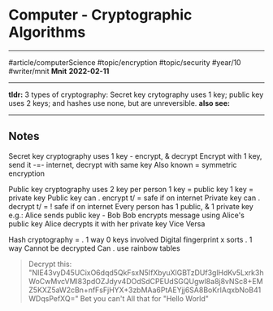 # Computer - Cryptographic Algorithms
---
#article/computerScience #topic/encryption #topic/security #year/10 #writer/mnit 
**Mnit**
**2022-02-11**

---
**tldr:** 3 types of cryptography: Secret key crytography uses 1 key; public key uses 2 keys; and hashes use none, but are unreversible.
**also see:**

---
## Notes
Secret key cryptography uses 1 key - encrypt, & decrypt
Encrypt with 1 key, send it -=- internet, decrypt with same key
Also known = symmetric encryption

Public key cryptography uses 2 key per person
1 key = public key
1 key = private key
Public key can . encrypt t/ = safe if on internet
Private key can . decrypt t/ = ! safe if on internet
Every person has 1 public, & 1 private key
e.g.:
Alice sends public key - Bob 
Bob encrypts message using Alice's public key
Alice decrypts it with her private key
Vice Versa

Hash cryptography = . 1 way
0 keys involved
Digital fingerprint x sorts
. 1 way
Cannot be decrypted
Can . use rainbow tables

>Decrypt this:
"NIE43vyD45UCixO6dqd5QkFsxN5IfXbyuXlGBTzDUf3glHdKv5Lxrk3hWoCwMvcVMl83pdOZJdyv4DOdSdCPEUdSGQUgwl8a8j8vNSc8+EMZ5KXZ5aW2cBn+nfFsFjHYX+3zbMAa6PtAEYjj6SA8BoKrIAqxbNoB41WDqsPefXQ="
Bet you can't
All that for "Hello World"